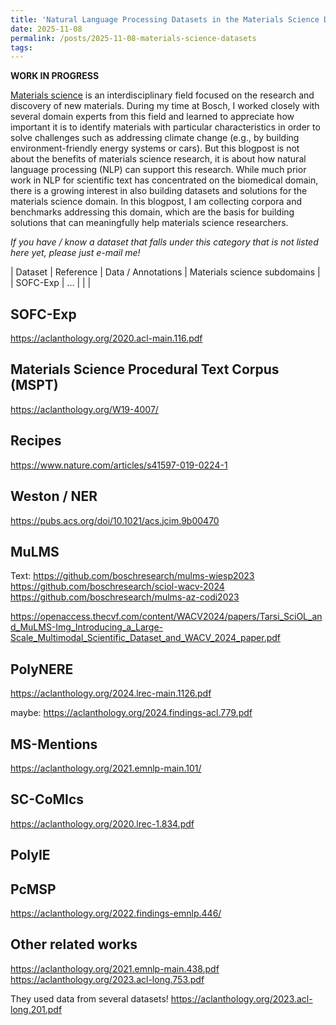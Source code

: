 ```yaml
---
title: 'Natural Language Processing Datasets in the Materials Science Domain'
date: 2025-11-08
permalink: /posts/2025-11-08-materials-science-datasets
tags:
---
```


**WORK IN PROGRESS**

[Materials science](https://en.wikipedia.org/wiki/Materials_science) is an interdisciplinary field focused on the research and discovery of new materials. During my time at Bosch, I worked closely with several domain experts from this field and learned to appreciate how important it is to identify materials with particular characteristics in order to solve challenges such as addressing climate change (e.g., by building environment-friendly energy systems or cars). But this blogpost is not about the benefits of materials science research, it is about how natural language processing (NLP) can support this research.
While much prior work in NLP for scientific text has concentrated on the biomedical domain, there is a growing interest in also building datasets and solutions for the materials science domain.
In this blogpost, I am collecting corpora and benchmarks addressing this domain, which are the basis for building solutions that can meaningfully help materials science researchers.

_If you have / know a dataset that falls under this category that is not listed here yet, please just e-mail me!_

| Dataset | Reference | Data / Annotations | Materials science subdomains |
| SOFC-Exp | ... | | |


## SOFC-Exp
https://aclanthology.org/2020.acl-main.116.pdf



## Materials Science Procedural Text Corpus (MSPT)
https://aclanthology.org/W19-4007/



## Recipes
https://www.nature.com/articles/s41597-019-0224-1



## Weston / NER
https://pubs.acs.org/doi/10.1021/acs.jcim.9b00470


## MuLMS
Text: https://github.com/boschresearch/mulms-wiesp2023
https://github.com/boschresearch/sciol-wacv-2024
https://github.com/boschresearch/mulms-az-codi2023

https://openaccess.thecvf.com/content/WACV2024/papers/Tarsi_SciOL_and_MuLMS-Img_Introducing_a_Large-Scale_Multimodal_Scientific_Dataset_and_WACV_2024_paper.pdf


## PolyNERE
https://aclanthology.org/2024.lrec-main.1126.pdf

maybe: https://aclanthology.org/2024.findings-acl.779.pdf


## MS-Mentions
https://aclanthology.org/2021.emnlp-main.101/

## SC-CoMIcs
https://aclanthology.org/2020.lrec-1.834.pdf


## PolyIE


## PcMSP
https://aclanthology.org/2022.findings-emnlp.446/



## Other related works
https://aclanthology.org/2021.emnlp-main.438.pdf
https://aclanthology.org/2023.acl-long.753.pdf

They used data from several datasets!
https://aclanthology.org/2023.acl-long.201.pdf